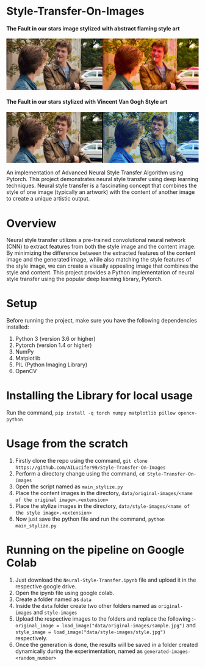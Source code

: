 # Style-Transfer-On-Images

#### The Fault in our stars image stylized with abstract flaming style art
![Stylization Sample 1](https://github.com/AILucifer99/Style-Transfer-On-Images/blob/main/Results/comp-1.jpg?raw=true)

#### The Fault in our stars stylized with Vincent Van Gogh Style art
![Stylization Sample 2](https://github.com/AILucifer99/Style-Transfer-On-Images/blob/main/Results/comp-2.jpg?raw=true)


An implementation of Advanced Neural Style Transfer Algorithm using Pytorch.
This project demonstrates neural style transfer using deep learning techniques. Neural style transfer is a fascinating concept that combines the style of one image (typically an artwork) with the content of another image to create a unique artistic output.

# Overview
Neural style transfer utilizes a pre-trained convolutional neural network (CNN) to extract features from both the style image and the content image. 
By minimizing the difference between the extracted features of the content image and the generated image, while also matching the style features of the style image, 
we can create a visually appealing image that combines the style and content. This project provides a Python implementation of neural style transfer using the popular deep learning library, Pytorch.

# Setup
Before running the project, make sure you have the following dependencies installed:

1.   Python 3 (version 3.6 or higher)
2.   Pytorch (version 1.4 or higher)
3.   NumPy
4.   Matplotlib
5.   PIL (Python Imaging Library)
6.   OpenCV

# Installing the Library for local usage
Run the command, `pip install -q torch numpy matplotlib pillow opencv-python`

# Usage from the scratch
1.   Firstly clone the repo using the command, `git clone https://github.com/AILucifer99/Style-Transfer-On-Images`
2.   Perform a directory change using the command, `cd Style-Transfer-On-Images`
3.   Open the script named as `main_stylize.py`
4.   Place the content images in the directory, `data/original-images/<name of the original image>.<extension>`
5.   Place the stylize images in the directory, `data/style-images/<name of the style image>.<extension>`
6.   Now just save the python file and run the command, `python main_stylize.py`

# Running on the pipeline on Google Colab
1.   Just download the `Neural-Style-Transfer.ipynb` file and upload it in the respective google drive.
2.   Open the ipynb file using google colab. 
3.   Create a folder named as `data`
4.   Inside the `data` folder create two other folders named as `original-images` and `style-images`
5.   Upload the respective images to the folders and replace the following :- `original_image = load_image("data/original-images/sample.jpg")` and 
`style_image = load_image("data/style-images/style.jpg")` respectively. 
6.   Once the generation is done, the results will be saved in a folder created dynamically during the experimentation, named as `generated-images-<random_number>`
